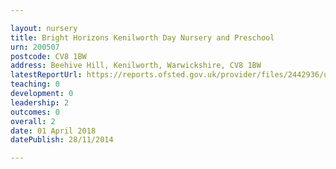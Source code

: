 ```yaml
---

layout: nursery
title: Bright Horizons Kenilworth Day Nursery and Preschool
urn: 200507
postcode: CV8 1BW
address: Beehive Hill, Kenilworth, Warwickshire, CV8 1BW
latestReportUrl: https://reports.ofsted.gov.uk/provider/files/2442936/urn/200507.pdf
teaching: 0
development: 0
leadership: 2
outcomes: 0
overall: 2
date: 01 April 2018 
datePublish: 28/11/2014

---
```

